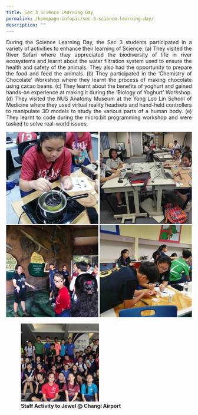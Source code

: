 ```yaml
---
title: Sec 3 Science Learning Day
permalink: /homepage-infopic/sec-3-science-learning-day/
description: ""
---
```

<p style="text-align: justify;"> During the Science Learning Day, the Sec 3 students participated in a variety of activities to enhance their learning of Science. (a) They visited the River Safari where they appreciated the biodiversity of life in river ecosystems and learnt about the water filtration system used to ensure the health and safety of the animals. They also had the opportunity to prepare the food and feed the animals. (b) They participated in the ‘Chemistry of Chocolate’ Workshop where they learnt the process of making chocolate using cacao beans. (c) They learnt about the benefits of yoghurt and gained hands-on experience at making it during the ‘Biology of Yoghurt’ Workshop. (d) They visited the NUS Anatomy Museum at the Yong Loo Lin School of Medicine where they used virtual reality headsets and hand-held controllers to manipulate 3D models to study the various parts of a human body. (e) They learnt to code during the micro:bit programming workshop and were tasked to solve real-world issues. </p>

![](/images/Sec%203%20science%20learning/Sec-3-Choc-3-Ee-Leng-Elaine-Seah-250x250.jpeg)
![](/images/Sec%203%20science%20learning/Sec-3-Digital-Making-1-Ee-Leng-Elaine-Seah-250x250.jpeg)
![](/images/Sec%203%20science%20learning/Sec-3-River-Safari-1-Ee-Leng-Elaine-Seah-250x250.jpeg)
![](/images/Sec%203%20science%20learning/Sec-3-Yoghurt-2-Ee-Leng-Elaine-Seah-250x250.jpeg)
<figure>
	<a href="/images/Sec%203%20science%20learning/Sec-3-Anatomy-1-Ee-Leng-Elaine-Seah-250x250.jpeg" target = "_blank"> <img src="/images/Sec%203%20science%20learning/Sec-3-Anatomy-1-Ee-Leng-Elaine-Seah-250x250.jpeg"
     style="width:50%"></a>
<figcaption>
	<strong> Staff Activity to Jewel @ Changi Airport </strong>
	</figcaption>
</figure>